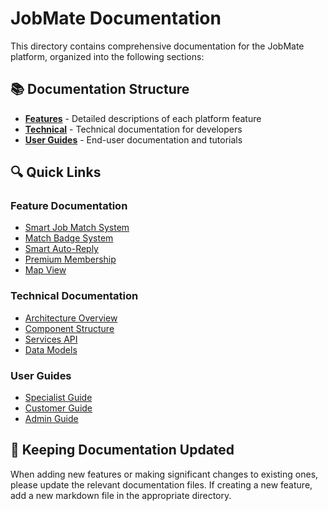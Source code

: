 # JobMate Documentation

This directory contains comprehensive documentation for the JobMate platform, organized into the following sections:

## 📚 Documentation Structure

- **[Features](/docs/features/)** - Detailed descriptions of each platform feature
- **[Technical](/docs/technical/)** - Technical documentation for developers
- **[User Guides](/docs/user-guides/)** - End-user documentation and tutorials

## 🔍 Quick Links

### Feature Documentation
- [Smart Job Match System](/docs/features/smart-job-match.md)
- [Match Badge System](/docs/features/match-badge-system.md)
- [Smart Auto-Reply](/docs/features/smart-auto-reply.md)
- [Premium Membership](/docs/features/premium-membership.md)
- [Map View](/docs/features/map-view.md)

### Technical Documentation
- [Architecture Overview](/docs/technical/architecture.md)
- [Component Structure](/docs/technical/component-structure.md)
- [Services API](/docs/technical/services-api.md)
- [Data Models](/docs/technical/data-models.md)

### User Guides
- [Specialist Guide](/docs/user-guides/specialist-guide.md)
- [Customer Guide](/docs/user-guides/customer-guide.md)
- [Admin Guide](/docs/user-guides/admin-guide.md)

## 🔄 Keeping Documentation Updated

When adding new features or making significant changes to existing ones, please update the relevant documentation files. If creating a new feature, add a new markdown file in the appropriate directory.
